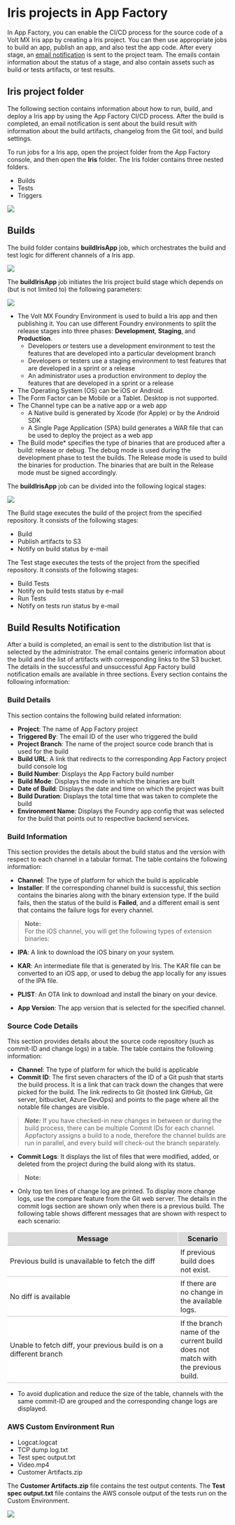                            

Iris projects in App Factory
==================================

In App Factory, you can enable the CI/CD process for the source code of a Volt MX Iris app by creating a Iris project. You can then use appropriate jobs to build an app, publish an app, and also test the app code. After every stage, an [email notification](#build-results-notification) is sent to the project team. The emails contain information about the status of a stage, and also contain assets such as build or tests artifacts, or test results.

Iris project folder
-------------------------

The following section contains information about how to run, build, and deploy a Iris app by using the App Factory CI/CD process. After the build is completed, an email notification is sent about the build result with information about the build artifacts, changelog from the Git tool, and build settings.

To run jobs for a Iris app, open the project folder from the App Factory console, and then open the **Iris** folder. The Iris folder contains three nested folders.

*   Builds
*   Tests
*   Triggers

![](Resources/Images/Iris_Folder_Structure.png)

Builds
------

The build folder contains **buildIrisApp** job, which orchestrates the build and test logic for different channels of a Iris app.

![](Resources/Images/Iris_Builds.png)

The **buildIrisApp** job initiates the Iris project build stage which depends on (but is not limited to) the following parameters:

![](Resources/Images/IrisBuildParams.png)

*   The Volt MX Foundry Environment is used to build a Iris app and then publishing it. You can use different Foundry environments to split the release stages into three phases: **Development**, **Staging**, and **Production**.
    *   Developers or testers use a development environment to test the features that are developed into a particular development branch
    *   Developers or testers use a staging environment to test features that are developed in a sprint or a release
    *   An administrator uses a production environment to deploy the features that are developed in a sprint or a release
*   The Operating System (OS) can be iOS or Android.
*   The Form Factor can be Mobile or a Tablet. Desktop is not supported.
*   The Channel type can be a native app or a web app
    *   A Native build is generated by Xcode (for Apple) or by the Android SDK
    *   A Single Page Application (SPA) build generates a WAR file that can be used to deploy the project as a web app
*   The Build mode\* specifies the type of binaries that are produced after a build: release or debug. The debug mode is used during the development phase to test the builds. The Release mode is used to build the binaries for production. The binaries that are built in the Release mode must be signed accordingly.

The **buildIrisApp** job can be divided into the following logical stages:

![](Resources/Images/Builds_LogicalStages.png)

The Build stage executes the build of the project from the specified repository. It consists of the following stages:

*   Build
*   Publish artifacts to S3
*   Notify on build status by e-mail

The Test stage executes the tests of the project from the specified repository. It consists of the following stages:

*   Build Tests
*   Notify on build tests status by e-mail
*   Run Tests
*   Notify on tests run status by e-mail

Build Results Notification
--------------------------

After a build is completed, an email is sent to the distribution list that is selected by the administrator. The email contains generic information about the build and the list of artifacts with corresponding links to the S3 bucket. The details in the successful and unsuccessful App Factory build notification emails are available in three sections. Every section contains the following information:

### Build Details

This section contains the following build related information:

*   **Project**: The name of App Factory project
*   **Triggered By**: The email ID of the user who triggered the build
*   **Project Branch**: The name of the project source code branch that is used for the build
*   **Build URL**: A link that redirects to the corresponding App Factory project build console log
*   **Build Number**: Displays the App Factory build number
*   **Build Mode**: Displays the mode in which the binaries are built
*   **Date of Build**: Displays the date and time on which the project was built
*   **Build Duration**: Displays the total time that was taken to complete the build
*   **Environment Name**: Displays the Foundry app config that was selected for the build that points out to respective backend services.

### Build Information

This section provides the details about the build status and the version with respect to each channel in a tabular format. The table contains the following information:

*   **Channel**: The type of platform for which the build is applicable
*   **Installer**: If the corresponding channel build is successful, this section contains the binaries along with the binary extension type. If the build fails, then the status of the build is **Failed**, and a different email is sent that contains the failure logs for every channel.

> **Note:**  
For the iOS channel, you will get the following types of extension binaries:  
    
*   **IPA**: A link to download the iOS binary on your system.  
*   **KAR**: An intermediate file that is generated by Iris. The KAR file can be converted to an iOS app, or used to debug the app locally for any issues of the IPA file.  
*   **PLIST**: An OTA link to download and install the binary on your device.  

*   **App Version**: The app version that is selected for the specified channel.

### Source Code Details

This section provides details about the source code repository (such as commit-ID and change logs) in a table. The table contains the following information:

*   **Channel**: The type of platform for which the build is applicable
*   **Commit ID**: The first seven characters of the ID of a Git push that starts the build process. It is a link that can track down the changes that were picked for the build. The link redirects to Git (hosted link GitHub, Git server, bitbucket, Azure DevOps) and points to the page where all the notable file changes are visible.

> **_Note:_** If you have checked-in new changes in between or during the build process, there can be multiple Commit IDs for each channel. Appfactory assigns a build to a node, therefore the channel builds are run in parallel, and every build will check-out the branch separately.

*   **Commit Logs**: It displays the list of files that were modified, added, or deleted from the project during the build along with its status.

> **Note:**  
*   Only top ten lines of change log are printed. To display more change logs, use the compare feature from the Git web server. The details in the commit logs section are shown only when there is a previous build. The following table shows different messages that are shown with respect to each scenario:  
    

<table style="width: 100%;mc-table-style: url('Resources/TableStyles/Basic.css');" class="TableStyle-Basic" cellspacing="0"><colgroup><col style="width: 390px;" class="TableStyle-Basic-Column-Column1"><col class="TableStyle-Basic-Column-Column1"></colgroup><tbody><tr class="TableStyle-Basic-Body-Body1"><th style="text-align: center;background-color: #dcdcdc;padding-left: 5px;padding-right: 5px;padding-top: 5px;padding-bottom: 5px;border-left-style: solid;border-left-width: 1px;border-left-color: #fff;border-right-style: solid;border-right-width: 1px;border-right-color: #fff;border-top-style: solid;border-top-width: 1px;border-top-color: #fff;border-bottom-style: solid;border-bottom-width: 1px;border-bottom-color: #bbb;" class="TableStyle-Basic-BodyE-Column1-Body1"><b>Message</b></th><th style="text-align: center;background-color: #dcdcdc;padding-left: 5px;padding-right: 5px;padding-top: 5px;padding-bottom: 5px;border-left-style: solid;border-left-width: 1px;border-left-color: #fff;border-right-style: solid;border-right-width: 1px;border-right-color: #fff;border-top-style: solid;border-top-width: 1px;border-top-color: #fff;border-bottom-style: solid;border-bottom-width: 1px;border-bottom-color: #bbb;" class="TableStyle-Basic-BodyD-Column1-Body1"><b>Scenario</b></th></tr><tr class="TableStyle-Basic-Body-Body1"><td style="background-color: #ffffff;padding-left: 5px;padding-right: 5px;padding-top: 5px;padding-bottom: 5px;border-left-style: solid;border-left-width: 1px;border-left-color: #fff;border-right-style: solid;border-right-width: 1px;border-right-color: #fff;border-top-style: solid;border-top-width: 1px;border-top-color: #fff;border-bottom-style: solid;border-bottom-width: 1px;border-bottom-color: #bbb;" class="TableStyle-Basic-BodyE-Column1-Body1">Previous build is unavailable to fetch the diff</td><td style="background-color: #ffffff;padding-left: 5px;padding-right: 5px;padding-top: 5px;padding-bottom: 5px;border-left-style: solid;border-left-width: 1px;border-left-color: #fff;border-right-style: solid;border-right-width: 1px;border-right-color: #fff;border-top-style: solid;border-top-width: 1px;border-top-color: #fff;border-bottom-style: solid;border-bottom-width: 1px;border-bottom-color: #bbb;" class="TableStyle-Basic-BodyD-Column1-Body1">If previous build does not exist.</td></tr><tr class="TableStyle-Basic-Body-Body1"><td style="background-color: #ffffff;padding-left: 5px;padding-right: 5px;padding-top: 5px;padding-bottom: 5px;border-left-style: solid;border-left-width: 1px;border-left-color: #fff;border-right-style: solid;border-right-width: 1px;border-right-color: #fff;border-top-style: solid;border-top-width: 1px;border-top-color: #fff;border-bottom-style: solid;border-bottom-width: 1px;border-bottom-color: #bbb;" class="TableStyle-Basic-BodyE-Column1-Body1">No diff is available</td><td style="background-color: #ffffff;padding-left: 5px;padding-right: 5px;padding-top: 5px;padding-bottom: 5px;border-left-style: solid;border-left-width: 1px;border-left-color: #fff;border-right-style: solid;border-right-width: 1px;border-right-color: #fff;border-top-style: solid;border-top-width: 1px;border-top-color: #fff;border-bottom-style: solid;border-bottom-width: 1px;border-bottom-color: #bbb;" class="TableStyle-Basic-BodyD-Column1-Body1">If there are no change in the available logs.</td></tr><tr class="TableStyle-Basic-Body-Body1"><td style="background-color: #ffffff;padding-left: 5px;padding-right: 5px;padding-top: 5px;padding-bottom: 5px;border-left-style: solid;border-left-width: 1px;border-left-color: #fff;border-right-style: solid;border-right-width: 1px;border-right-color: #fff;border-top-style: solid;border-top-width: 1px;border-top-color: #fff;border-bottom-style: solid;border-bottom-width: 1px;border-bottom-color: #bbb;" class="TableStyle-Basic-BodyB-Column1-Body1">Unable to fetch diff, your previous build is on a different branch</td><td style="background-color: #ffffff;padding-left: 5px;padding-right: 5px;padding-top: 5px;padding-bottom: 5px;border-left-style: solid;border-left-width: 1px;border-left-color: #fff;border-right-style: solid;border-right-width: 1px;border-right-color: #fff;border-top-style: solid;border-top-width: 1px;border-top-color: #fff;border-bottom-style: solid;border-bottom-width: 1px;border-bottom-color: #bbb;" class="TableStyle-Basic-BodyA-Column1-Body1">If the branch name of the current build does not match with the previous build.</td></tr></tbody></table>

*   To avoid duplication and reduce the size of the table, channels with the same commit-ID are grouped and the corresponding change logs are displayed.
    

### AWS Custom Environment Run

*   Logcat.logcat
*   TCP dump log.txt
*   Test spec output.txt
*   Video.mp4
*   Customer Artifacts.zip

The **Customer Artifacts.zip** file contains the test output contents. The **Test spec output.txt** file contains the AWS console output of the tests run on the Custom Environment.

![](Resources/Images/AppiumTests_429x1142.png)

